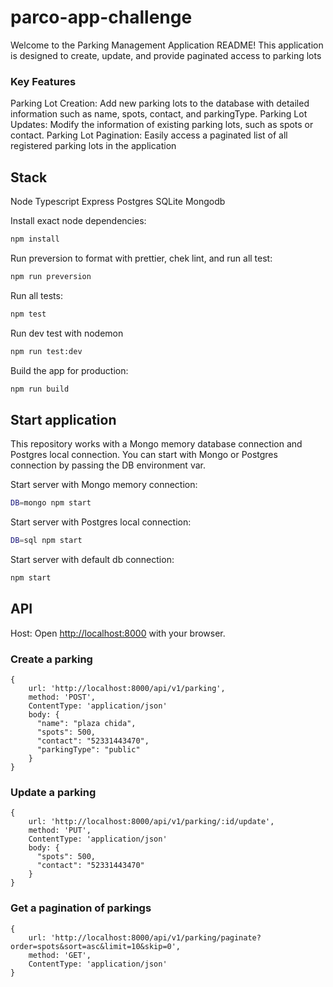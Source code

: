 # parco-app-challenge

Welcome to the Parking Management Application README! This application is designed to create, update, and provide paginated access to parking lots

### Key Features

Parking Lot Creation: Add new parking lots to the database with detailed information such as name, spots, contact, and parkingType.
Parking Lot Updates: Modify the information of existing parking lots, such as spots or contact.
Parking Lot Pagination: Easily access a paginated list of all registered parking lots in the application

## Stack

Node
Typescript
Express
Postgres
SQLite
Mongodb

Install exact node dependencies:

```bash
npm install
```

Run preversion to format with prettier, chek lint, and run all test:

```bash
npm run preversion
```

Run all tests:

```bash
npm test
```

Run dev test with nodemon

```bash
npm run test:dev
```

Build the app for production:

```bash
npm run build
```

## Start application

This repository works with a Mongo memory database connection and Postgres local connection. You can start with Mongo or Postgres connection by passing the DB environment var.

Start server with Mongo memory connection:

```bash
DB=mongo npm start
```

Start server with Postgres local connection:

```bash
DB=sql npm start
```

Start server with default db connection:

```bash
npm start
```

## API

Host:
Open [http://localhost:8000](http://localhost:8000) with your browser.

### Create a parking

```code
{
    url: 'http://localhost:8000/api/v1/parking',
    method: 'POST',
    ContentType: 'application/json'
    body: {
      "name": "plaza chida",
      "spots": 500,
      "contact": "52331443470",
      "parkingType": "public"
    }
}
```

### Update a parking

```code
{
    url: 'http://localhost:8000/api/v1/parking/:id/update',
    method: 'PUT',
    ContentType: 'application/json'
    body: {
      "spots": 500,
      "contact": "52331443470"
    }
}
```

### Get a pagination of parkings

```code
{
    url: 'http://localhost:8000/api/v1/parking/paginate?order=spots&sort=asc&limit=10&skip=0',
    method: 'GET',
    ContentType: 'application/json'
}
```
